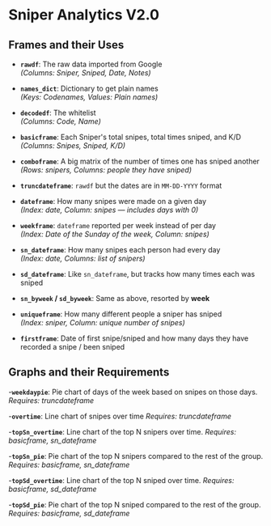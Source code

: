 # Sniper Analytics V2.0

## Frames and their Uses

- **`rawdf`**: The raw data imported from Google  
  *(Columns: Sniper, Sniped, Date, Notes)*  

- **`names_dict`**: Dictionary to get plain names  
  *(Keys: Codenames, Values: Plain names)*  

- **`decodedf`**: The whitelist  
  *(Columns: Code, Name)*

- **`basicframe`**: Each Sniper's total snipes, total times sniped, and K/D  
  *(Columns: Snipes, Sniped, K/D)*

- **`comboframe`**: A big matrix of the number of times one has sniped another  
  *(Rows: snipers, Columns: people they have sniped)*

- **`truncdateframe`**: `rawdf` but the dates are in `MM-DD-YYYY` format

- **`dateframe`**: How many snipes were made on a given day  
  *(Index: date, Column: snipes — includes days with 0)*

- **`weekframe`**: `dateframe` reported per week instead of per day  
  *(Index: Date of the Sunday of the week, Column: snipes)*

- **`sn_dateframe`**: How many snipes each person had every day  
  *(Index: date, Columns: list of snipers)*

- **`sd_dateframe`**: Like `sn_dateframe`, but tracks how many times each was sniped  

- **`sn_byweek` / `sd_byweek`**: Same as above, resorted by **week**

- **`uniqueframe`**: How many different people a sniper has sniped  
  *(Index: sniper, Column: unique number of snipes)*

- **`firstframe`**: Date of first snipe/sniped and how many days they have recorded a snipe / been sniped

## Graphs and their Requirements

-**`weekdaypie`**: Pie chart of days of the week based on snipes on those days. *Requires: truncdateframe*

-**`overtime`**: Line chart of snipes over time *Requires: truncdateframe*

-**`topSn_overtime`**: Line chart of the top N snipers over time. *Requires: basicframe, sn_dateframe*

-**`topSn_pie`**: Pie chart of the top N snipers compared to the rest of the group. *Requires: basicframe, sn_dateframe*

-**`topSd_overtime`**: Line chart of the top N sniped over time. *Requires: basicframe, sd_dateframe*

-**`topSd_pie`**: Pie chart of the top N sniped compared to the rest of the group. *Requires: basicframe, sd_dateframe*
